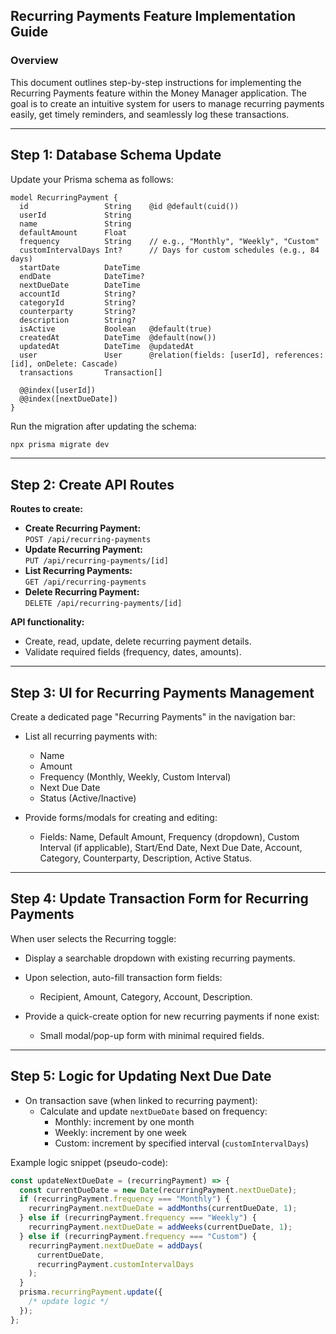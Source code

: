 ## Recurring Payments Feature Implementation Guide

### Overview

This document outlines step-by-step instructions for implementing the Recurring Payments feature within the Money Manager application. The goal is to create an intuitive system for users to manage recurring payments easily, get timely reminders, and seamlessly log these transactions.

---

## Step 1: Database Schema Update

Update your Prisma schema as follows:

```prisma
model RecurringPayment {
  id                 String    @id @default(cuid())
  userId             String
  name               String
  defaultAmount      Float
  frequency          String    // e.g., "Monthly", "Weekly", "Custom"
  customIntervalDays Int?      // Days for custom schedules (e.g., 84 days)
  startDate          DateTime
  endDate            DateTime?
  nextDueDate        DateTime
  accountId          String?
  categoryId         String?
  counterparty       String?
  description        String?
  isActive           Boolean   @default(true)
  createdAt          DateTime  @default(now())
  updatedAt          DateTime  @updatedAt
  user               User      @relation(fields: [userId], references: [id], onDelete: Cascade)
  transactions       Transaction[]

  @@index([userId])
  @@index([nextDueDate])
}
```

Run the migration after updating the schema:

```sh
npx prisma migrate dev
```

---

## Step 2: Create API Routes

**Routes to create:**

- **Create Recurring Payment:**  
  `POST /api/recurring-payments`
- **Update Recurring Payment:**  
  `PUT /api/recurring-payments/[id]`
- **List Recurring Payments:**  
  `GET /api/recurring-payments`
- **Delete Recurring Payment:**  
  `DELETE /api/recurring-payments/[id]`

**API functionality:**

- Create, read, update, delete recurring payment details.
- Validate required fields (frequency, dates, amounts).

---

## Step 3: UI for Recurring Payments Management

Create a dedicated page "Recurring Payments" in the navigation bar:

- List all recurring payments with:

  - Name
  - Amount
  - Frequency (Monthly, Weekly, Custom Interval)
  - Next Due Date
  - Status (Active/Inactive)

- Provide forms/modals for creating and editing:
  - Fields: Name, Default Amount, Frequency (dropdown), Custom Interval (if applicable), Start/End Date, Next Due Date, Account, Category, Counterparty, Description, Active Status.

---

## Step 4: Update Transaction Form for Recurring Payments

When user selects the Recurring toggle:

- Display a searchable dropdown with existing recurring payments.
- Upon selection, auto-fill transaction form fields:

  - Recipient, Amount, Category, Account, Description.

- Provide a quick-create option for new recurring payments if none exist:
  - Small modal/pop-up form with minimal required fields.

---

## Step 5: Logic for Updating Next Due Date

- On transaction save (when linked to recurring payment):
  - Calculate and update `nextDueDate` based on frequency:
    - Monthly: increment by one month
    - Weekly: increment by one week
    - Custom: increment by specified interval (`customIntervalDays`)

Example logic snippet (pseudo-code):

```javascript
const updateNextDueDate = (recurringPayment) => {
  const currentDueDate = new Date(recurringPayment.nextDueDate);
  if (recurringPayment.frequency === "Monthly") {
    recurringPayment.nextDueDate = addMonths(currentDueDate, 1);
  } else if (recurringPayment.frequency === "Weekly") {
    recurringPayment.nextDueDate = addWeeks(currentDueDate, 1);
  } else if (recurringPayment.frequency === "Custom") {
    recurringPayment.nextDueDate = addDays(
      currentDueDate,
      recurringPayment.customIntervalDays
    );
  }
  prisma.recurringPayment.update({
    /* update logic */
  });
};
```
